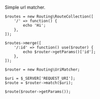 Simple url matcher.

	$routes = new Routing\RouteCollection([
		'/' => function() {
			echo 'Hi';
		},
	]);

	$routes->merge([
		'/:id' => function() use($router) {
			echo $router->getParams()['id'];
		},
	]);

	$router = new Routing\UriMatcher;

	$uri = $_SERVER['REQUEST_URI'];
	$route = $router->match($uri);

	$route($router->getParams());
